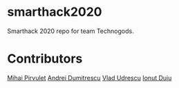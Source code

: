# smarthack2020
Smarthack 2020 repo for team Technogods.

# Contributors
[Mihai Pirvulet](https://github.com/Pirvu2k)
[Andrei Dumitrescu](https://github.com/Andrei250)
[Vlad Udrescu](https://github.com/VladUdri)
[Ionut Duiu](https://github.com/IonutID)
